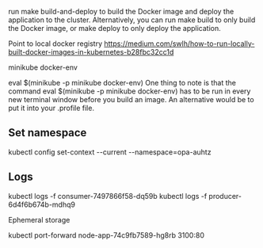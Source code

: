 run make build-and-deploy to build the Docker image and deploy the application to the cluster. 
Alternatively, you can run make build to only build the Docker image, or make deploy to only deploy the application.

Point to local docker registry 
https://medium.com/swlh/how-to-run-locally-built-docker-images-in-kubernetes-b28fbc32cc1d

minikube docker-env

eval $(minikube -p minikube docker-env)
One thing to note is that the command eval $(minikube -p minikube docker-env) has to be run in every new terminal window before you build an image. An alternative would be to put it into your .profile file.

## Set namespace
kubectl config set-context --current --namespace=opa-auhtz
## Logs 
kubectl logs -f consumer-7497866f58-dq59b 
kubectl logs -f producer-6d4f6b674b-mdhq9

Ephemeral storage


kubectl port-forward node-app-74c9fb7589-hg8rb 3100:80